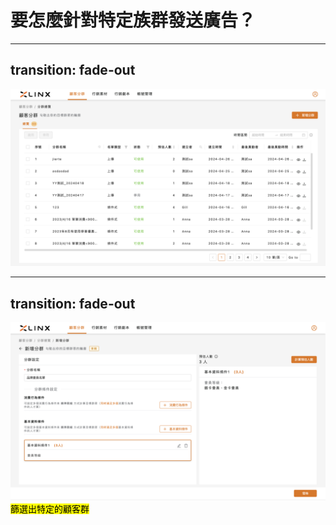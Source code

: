 <div class="flex flex-col justify-center items-center w-full h-full relative">
  <h1 class="title">要怎麼針對特定族群發送廣告？</h1>
</div>

---
transition: fade-out
---

<div class="flex justify-center items-center relative">
  <img class="w-full" src="images/segment/01.png">
  <Mark type="circle" :at="1" width="80" height="40" top="48" right="20" />
</div>

---
transition: fade-out
---

<div class="flex justify-center items-center relative">
  <img class="w-full" src="images/segment/02.png">
</div>

<Mark type="circle" :at="1" width="80" height="40" top="245" left="470" />
<Mark type="circle" :at="2" width="80" height="30" top="320" left="470" />
<arrow v-click="3" x1="565" y1="390" x2="650" y2="330" color="#953" width="2" arrowSize="1" />
<span v-click="4" class="absolute top-72 right-40">篩選出特定的顧客群</span>